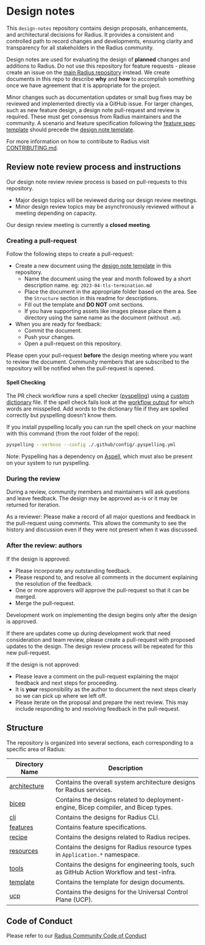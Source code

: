 # Design notes

This `design-notes` repository contains design proposals, enhancements, and architectural decisions for Radius. It provides a consistent and controlled path to record changes and developments, ensuring clarity and transparency for all stakeholders in the Radius community.

Design notes are used for evaluating the design of **planned** changes and additions to Radius. Do not use this repository for feature requests - please create an issue on the [main Radius repository](https://github.com/radius-project) instead. We create documents in this repo to describe **why** and **how** to accomplish something once we have agreement that it is appropriate for the project.

Minor changes such as documentation updates or small bug fixes may be reviewed and implemented directly via a GitHub issue. For larger changes, such as new feature design, a design note pull-request and review is required. These must get consensus from Radius maintainers and the community. A scenario and feature specification following the [feature spec template](./template/YYYY-MM-feature-spec.md) should precede the [design note template](./template/YYYY-MM-design-template.md).

For more information on how to contribute to Radius visit [CONTRIBUTING.md](https://github.com/radius-project/radius/blob/main/CONTRIBUTING.md).

## Review note review process and instructions

Our design note review review process is based on pull-requests to this repository. 

- Major design topics will be reviewed during our design review meetings.
- Minor design review topics may be asynchronously reviewed without a meeting depending on capacity.

Our design review meeting is currently a **closed meeting**.

### Creating a pull-request

Follow the following steps to create a pull-request:

- Create a new document using the [design note template](./template/YYYY-MM-design-template.md) in this repository.
  - Name the document using the year and month followed by a short description name. eg: `2023-04-tls-termination.md`
  - Place the document in the appropriate folder based on the area. See the `Structure` section in this readme for descriptions.
  - Fill out the template and **DO NOT** omit sections.
  - If you have supporting assets like images please place them a directory using the same name as the document (without `.md`).
- When you are ready for feedback:
  - Commit the document.
  - Push your changes.
  - Open a pull-request on this repository.

Please open your pull-request **before** the design meeting where you want to review the document. Community members that are subscribed to the repository will be notified when the pull-request is opened.

#### Spell Checking

The PR check workflow runs a spell checker ([pyspelling](https://pypi.org/project/pyspelling/)) using a [custom dictionary](./.github/config/en-custom.txt) file. If the spell check fails look at the [workflow output](https://github.com/radius-project/design-notes/actions/workflows/spellcheck.yaml) for which words are misspelled. Add words to the dictionary file if they are spelled correctly but pyspelling doesn't know them.

If you install pyspelling locally you can run the spell check on your machine with this command (from the root folder of the repo):

```bash
pyspelling --verbose --config ./.github/config/.pyspelling.yml
```

Note: Pyspelling has a dependency on [Aspell](http://aspell.net/), which must also be present on your system to run pyspelling.

### During the review

During a review, community members and maintainers will ask questions and leave feedback. The design may be approved as-is or it may be returned for iteration.

As a reviewer: Please make a record of all major questions and feedback in the pull-request using comments. This allows the community to see the history and discussion even if they were not present when it was discussed.

### After the review: authors

If the design is approved:

  - Please incorporate any outstanding feedback.
  - Please respond to, and resolve all comments in the document explaining the resolution of the feedback. 
  - One or more approvers will approve the pull-request so that it can be merged.
  - Merge the pull-request.

Development work on implementing the design begins only after the design is approved.

If there are updates come up during development work that need consideration and team review, please create a pull-request with proposed updates to the design. The design review process will be repeated for this new pull-request.

If the design is not approved:

  - Please leave a comment on the pull-request explaining the major feedback and next steps for proceeding.
  - It is **your** responsibility as the author to document the next steps clearly so we can pick up where we left off.
  - Please iterate on the proposal and prepare the next review. This may include responding to and resolving feedback in the pull-request.

## Structure

The repository is organized into several sections, each corresponding to a specific area of Radius:

| Directory Name | Description |
|---|---|
| [architecture](./architecture/) | Contains the overall system architecture designs for Radius services. |
| [bicep](./bicep/) | Contains the designs related to deployment-engine, Bicep compiler, and Bicep types. |
| [cli](./cli/) | Contains the designs for Radius CLI. |
| [features](./features/) | Contains feature specifications. |
| [recipe](./recipe/) | Contains the designs related to Radius recipes. |
| [resources](./resources/) | Contains the designs for Radius resource types in `Application.*` namespace. | 
| [tools](./tools/) | Contains the designs for engineering tools, such as GitHub Action Workflow and test-infra. |
| [template](./template/) | Contains the template for design documents.|
| [ucp](./ucp/) | Contains the designs for the Universal Control Plane (UCP). |

## Code of Conduct

Please refer to our [Radius Community Code of Conduct](https://github.com/radius-project/radius/blob/main/CODE_OF_CONDUCT.md)
